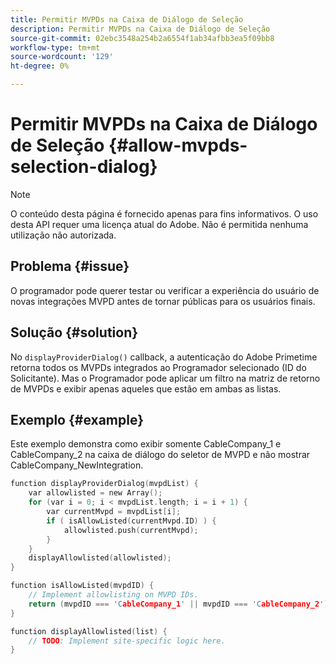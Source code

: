 ```yaml
---
title: Permitir MVPDs na Caixa de Diálogo de Seleção
description: Permitir MVPDs na Caixa de Diálogo de Seleção
source-git-commit: 02ebc3548a254b2a6554f1ab34afbb3ea5f09bb8
workflow-type: tm+mt
source-wordcount: '129'
ht-degree: 0%

---
```


# Permitir MVPDs na Caixa de Diálogo de Seleção {#allow-mvpds-selection-dialog}

>[!NOTE]
>
>O conteúdo desta página é fornecido apenas para fins informativos. O uso desta API requer uma licença atual do Adobe. Não é permitida nenhuma utilização não autorizada.

## Problema {#issue}

O programador pode querer testar ou verificar a experiência do usuário de novas integrações MVPD antes de tornar públicas para os usuários finais.

## Solução {#solution}

No `displayProviderDialog()` callback, a autenticação do Adobe Primetime retorna todos os MVPDs integrados ao Programador selecionado (ID do Solicitante). Mas o Programador pode aplicar um filtro na matriz de retorno de MVPDs e exibir apenas aqueles que estão em ambas as listas.

## Exemplo {#example}

Este exemplo demonstra como exibir somente CableCompany_1 e CableCompany_2 na caixa de diálogo do seletor de MVPD e não mostrar CableCompany_NewIntegration.

```C
function displayProviderDialog(mvpdList) {
    var allowlisted = new Array();
    for (var i = 0; i < mvpdList.length; i = i + 1) {
        var currentMvpd = mvpdList[i];
        if ( isAllowListed(currentMvpd.ID) ) {
            allowlisted.push(currentMvpd);
        }
    }
    displayAllowlisted(allowlisted);
}

function isAllowListed(mvpdID) {
    // Implement allowlisting on MVPD IDs.
    return (mvpdID === 'CableCompany_1' || mvpdID === 'CableCompany_2');
}

function displayAllowlisted(list) {
    // TODO: Implement site-specific logic here.
}
```

<!--
**Related Information**
* [Prevent MVPDs from appearing in the Selection Dialog](/help/authentication/prevent-mvpd-selectn-dialog.md)
* **Code Samples**
* [Programmer integration guide](/help/authentication/programmer-integration-guide-overview.md)
-->

